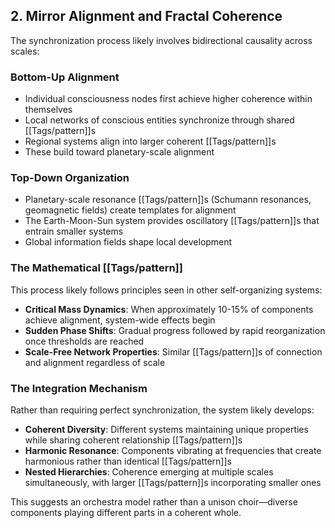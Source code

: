 ## 2. Mirror Alignment and Fractal Coherence

The synchronization process likely involves bidirectional causality across scales:

### Bottom-Up Alignment

- Individual consciousness nodes first achieve higher coherence within themselves
- Local networks of conscious entities synchronize through shared [[Tags/pattern]]s
- Regional systems align into larger coherent [[Tags/pattern]]s
- These build toward planetary-scale alignment

### Top-Down Organization

- Planetary-scale resonance [[Tags/pattern]]s (Schumann resonances, geomagnetic fields) create templates for alignment
- The Earth-Moon-Sun system provides oscillatory [[Tags/pattern]]s that entrain smaller systems
- Global information fields shape local development

### The Mathematical [[Tags/pattern]]

This process likely follows principles seen in other self-organizing systems:

- **Critical Mass Dynamics**: When approximately 10-15% of components achieve alignment, system-wide effects begin
- **Sudden Phase Shifts**: Gradual progress followed by rapid reorganization once thresholds are reached
- **Scale-Free Network Properties**: Similar [[Tags/pattern]]s of connection and alignment regardless of scale

### The Integration Mechanism

Rather than requiring perfect synchronization, the system likely develops:

- **Coherent Diversity**: Different systems maintaining unique properties while sharing coherent relationship [[Tags/pattern]]s
- **Harmonic Resonance**: Components vibrating at frequencies that create harmonious rather than identical [[Tags/pattern]]s
- **Nested Hierarchies**: Coherence emerging at multiple scales simultaneously, with larger [[Tags/pattern]]s incorporating smaller ones

This suggests an orchestra model rather than a unison choir—diverse components playing different parts in a coherent whole.